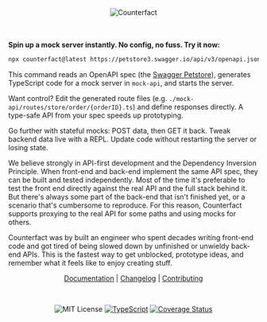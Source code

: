 <div align="center" markdown="1">

<img src="./counterfact.svg" alt="Counterfact" border=0>
<br><br><br>
</div>

**Spin up a mock server instantly. No config, no fuss. Try it now:**

```sh copy
npx counterfact@latest https://petstore3.swagger.io/api/v3/openapi.json mock-api
```

This command reads an OpenAPI spec (the [Swagger Petstore](https://petstore.swagger.io)), generates TypeScript code for a mock server in `mock-api`, and starts the server.

Want control? Edit the generated route files (e.g. `./mock-api/routes/store/order/{orderID}.ts`) and define responses directly. A type-safe API from your spec speeds up prototyping.

Go further with stateful mocks: POST data, then GET it back. Tweak backend data live with a REPL. Update code without restarting the server or losing state.

We believe strongly in API-first development and the Dependency Inversion Principle. When front-end and back-end implement the same API spec, they can be built and tested independently. Most of the time it's preferable to test the front end directly against the real API and the full stack behind it. But there's always some part of the back-end that isn't finished yet, or a scenario that's cumbersome to reproduce. For this reason, Counterfact supports proxying to the real API for some paths and using mocks for others.

Counterfact was by built an engineer who spent decades writing front-end code and got tired of being slowed down by unfinished or unwieldy back-end APIs. This is the fastest way to get unblocked, prototype ideas, and remember what it feels like to enjoy creating stuff.

<div align="center" markdown="1">

[Documentation](./docs/usage.md) | [Changelog](./CHANGELOG.md) | [Contributing](./CONTRIBUTING.md)

</div>

<br>
<div align="center"  markdown="1">

![MIT License](https://img.shields.io/badge/license-MIT-blue) [![TypeScript](./typescript-badge.png)](https://github.com/ellerbrock/typescript-badges/) [![Coverage Status](https://coveralls.io/repos/github/pmcelhaney/counterfact/badge.svg)](https://coveralls.io/github/pmcelhaney/counterfact)

</div>
